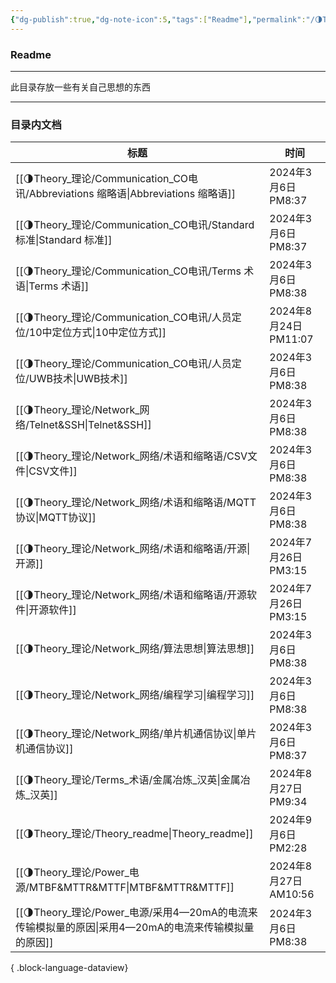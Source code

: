 ```yaml
---
{"dg-publish":true,"dg-note-icon":5,"tags":["Readme"],"permalink":"/🌗Theory_理论/Theory_readme/","dgPassFrontmatter":true,"noteIcon":5,"created":"2024-08-24T23:09:55.639+08:00","updated":"2024-09-06T14:28:57.319+08:00"}
---
```


### Readme
--- 
此目录存放一些有关自己思想的东西
***
### 目录内文档
| 标题                                                                         | 时间                  |
| -------------------------------------------------------------------------- | ------------------- |
| [[🌗Theory_理论/Communication_CO电讯/Abbreviations 缩略语\|Abbreviations 缩略语]] | 2024年3月6日 PM8:37    |
| [[🌗Theory_理论/Communication_CO电讯/Standard 标准\|Standard 标准]]             | 2024年3月6日 PM8:37    |
| [[🌗Theory_理论/Communication_CO电讯/Terms 术语\|Terms 术语]]                   | 2024年3月6日 PM8:38    |
| [[🌗Theory_理论/Communication_CO电讯/人员定位/10中定位方式\|10中定位方式]]                | 2024年8月24日 PM11:07  |
| [[🌗Theory_理论/Communication_CO电讯/人员定位/UWB技术\|UWB技术]]                    | 2024年3月6日 PM8:38    |
| [[🌗Theory_理论/Network_网络/Telnet&SSH\|Telnet&SSH]]                       | 2024年3月6日 PM8:38    |
| [[🌗Theory_理论/Network_网络/术语和缩略语/CSV文件\|CSV文件]]                          | 2024年3月6日 PM8:38    |
| [[🌗Theory_理论/Network_网络/术语和缩略语/MQTT协议\|MQTT协议]]                        | 2024年3月6日 PM8:38    |
| [[🌗Theory_理论/Network_网络/术语和缩略语/开源\|开源]]                                | 2024年7月26日 PM3:15   |
| [[🌗Theory_理论/Network_网络/术语和缩略语/开源软件\|开源软件]]                            | 2024年7月26日 PM3:15   |
| [[🌗Theory_理论/Network_网络/算法思想\|算法思想]]                                   | 2024年3月6日 PM8:38    |
| [[🌗Theory_理论/Network_网络/编程学习\|编程学习]]                                   | 2024年3月6日 PM8:38    |
| [[🌗Theory_理论/Network_网络/单片机通信协议\|单片机通信协议]]                             | 2024年3月6日 PM8:37    |
| [[🌗Theory_理论/Terms_术语/金属冶炼_汉英\|金属冶炼_汉英]]                               | 2024年8月27日 PM9:34   |
| [[🌗Theory_理论/Theory_readme\|Theory_readme]]                            | 2024年9月6日 PM2:28    |
| [[🌗Theory_理论/Power_电源/MTBF&MTTR&MTTF\|MTBF&MTTR&MTTF]]                 | 2024年8月27日 AM10:56  |
| [[🌗Theory_理论/Power_电源/采用4—20mA的电流来传输模拟量的原因\|采用4—20mA的电流来传输模拟量的原因]]     | 2024年3月6日 PM8:38    |

{ .block-language-dataview}
